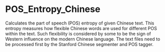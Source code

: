 # POS_Entropy_Chinese
Calculates the part of speech (POS) entropy of given Chinese text. This entropy measures how flexible Chinese words are used for different POS within the text. Such flexibility is considered by some to be the sign of Western influence on the modern Chinese language.
The text files need to be processed first by the Stanford Chinese segmenter and POS tagger.
